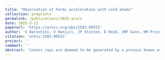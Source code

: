 ```yaml
---
title: "Observation of Fermi acceleration with cold atoms"
collection: preprints
permalink: /publications/2025-arxiv
date: 2025-3-12
paperurl: 'https://arxiv.org/abs/2503.09553'
author: 'G Barontini, V Naniyil, JP Stinton, D Reid, JMF Gunn, HM Price, AB Deb, D Caprioli, V Guarrera'
citation: 'arXiv:2503.09553'
project: ''
comment: ''
abstract: 'Cosmic rays are deemed to be generated by a process known as Fermi acceleration, in which charged particles scatter against magnetic fluctuations in astrophysical plasmas. The process itself is however universal, has both classical and quantum formulations, and is at the basis of dynamical systems with interesting mathematical properties, such as the celebrated Fermi-Ulam model. Despite its effectiveness in accelerating particles, Fermi acceleration has so far eluded unambiguous verifications in laboratory settings. Here, we realize the first fully controllable Fermi accelerator by colliding ultracold atoms against engineered movable potential barriers. We demonstrate that our Fermi accelerator, which is only 100microm in size, can produce ultracold atomic jets with velocities above half a meter per second. Adding dissipation, we also experimentally test Bell's general argument for the ensuing energy spectra, which is at the basis of any model of cosmic ray acceleration. On the one hand, our work effectively opens the window to the study of high energy astrophysics with cold atoms, offering new capabilities for the understanding of phenomena such as diffusive acceleration at collisionless shocks. On the other, the performance of our Fermi accelerator is competitive with those of best-in-class accelerating methods used in quantum technology and quantum colliders, but with substantially simpler implementation and virtually no upper limit.'
---
```

